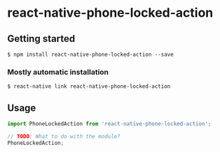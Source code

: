 # react-native-phone-locked-action

## Getting started

`$ npm install react-native-phone-locked-action --save`

### Mostly automatic installation

`$ react-native link react-native-phone-locked-action`

## Usage
```javascript
import PhoneLockedAction from 'react-native-phone-locked-action';

// TODO: What to do with the module?
PhoneLockedAction;
```
